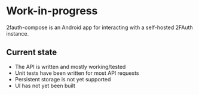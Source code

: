 # Work-in-progress

2fauth-compose is an Android app for interacting with a self-hosted 2FAuth instance.

## Current state

- The API is written and mostly working/tested
- Unit tests have been written for most API requests
- Persistent storage is not yet supported
- UI has not yet been built
